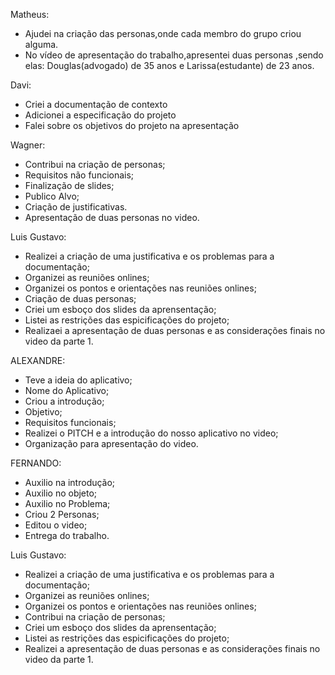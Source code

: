 Matheus:
* Ajudei na criação das personas,onde cada membro do grupo criou alguma.
* No vídeo de apresentação do trabalho,apresentei duas personas ,sendo elas:
Douglas(advogado) de 35 anos e Larissa(estudante) de 23 anos.

Davi:
* Criei a documentação de contexto
* Adicionei a especificação do projeto
* Falei sobre os objetivos do projeto na apresentação

  
Wagner: 

* Contribui na criação de personas;
* Requisitos não funcionais;
* Finalização de slides;
* Publico Alvo;
* Criação de justificativas.
* Apresentação de duas personas no video.

Luis Gustavo: 
* Realizei a criação de uma justificativa e os problemas para a documentação;
* Organizei as reuniões onlines;
* Organizei os pontos e orientações nas reuniões onlines;
* Criação de duas personas;
* Criei um esboço dos slides da aprensentação;
* Listei as restrições das espicificações do projeto;
* Realizaei a apresentação de duas personas e as considerações finais no video da parte 1.

ALEXANDRE:
* Teve a ideia do aplicativo;
* Nome do Aplicativo;
* Criou a introdução;
* Objetivo;
* Requisitos funcionais;
* Realizei o PITCH e a introdução do nosso aplicativo no video;
* Organização para apresentação do video.

FERNANDO:
* Auxilio na introdução;
* Auxilio no objeto;
* Auxilio no Problema;
* Criou 2 Personas;
* Editou o video;
* Entrega do trabalho.


Luis Gustavo: 
* Realizei a criação de uma justificativa e os problemas para a documentação;
* Organizei as reuniões onlines;
* Organizei os pontos e orientações nas reuniões onlines;
* Contribui na criação de personas;
* Criei um esboço dos slides da aprensentação;
* Listei as restrições das espicificações do projeto;
* Realizei a apresentação de duas personas e as considerações finais no video da parte 1.


